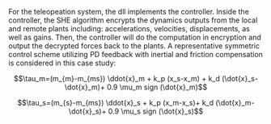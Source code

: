 For the teleopeation system, the dll implements the controller. Inside the controller, the SHE algorithm encrypts the dynamics outputs from the local and remote plants including: accelerations, velocities, displacements, as well as gains. Then, the controller will do the computation in encryption and output the decrypted forces back to the plants. A representative symmetric control scheme utilizing PD feedback with inertial and friction compensation is considered in this case study:

$$\tau_m=(m_{m}-m_{ms}) \ddot{x}_m + k_p (x_s-x_m) +
k_d (\dot{x}_s-\dot{x}_m)+ 0.9 \mu_m sign (\dot{x}_m)$$

$$\tau_s=(m_{s}-m_{ms}) \ddot{x}_s + k_p (x_m-x_s)+
k_d (\dot{x}_m-\dot{x}_s)+ 0.9 \mu_s sign (\dot{x}_s)$$
